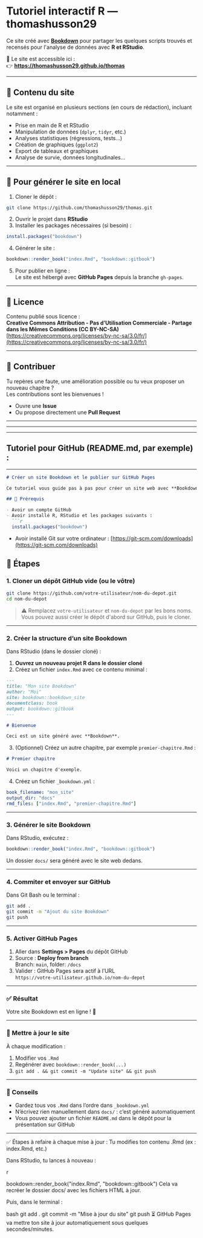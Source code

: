 # Tutoriel interactif R — thomashusson29

Ce site créé avec **[Bookdown](https://bookdown.org/)** pour partager les quelques scripts trouvés et recensés pour l'analyse de données avec **R et RStudio**.  

📍 Le site est accessible ici :  
👉 **https://thomashusson29.github.io/thomas**

---

## 🔎 Contenu du site

Le site est organisé en plusieurs sections (en cours de rédaction), incluant notamment :

- Prise en main de R et RStudio
- Manipulation de données (`dplyr`, `tidyr`, etc.)
- Analyses statistiques (régressions, tests...)
- Création de graphiques (`ggplot2`)
- Export de tableaux et graphiques
- Analyse de survie, données longitudinales...

---

## 🚀 Pour générer le site en local

1. Cloner le dépôt :

```bash
git clone https://github.com/thomashusson29/thomas.git
```

2. Ouvrir le projet dans **RStudio**
3. Installer les packages nécessaires (si besoin) :

```r
install.packages("bookdown")
```

4. Générer le site :

```r
bookdown::render_book("index.Rmd", "bookdown::gitbook")
```

5. Pour publier en ligne :  
Le site est hébergé avec **GitHub Pages** depuis la branche `gh-pages`.

---

## 🧾 Licence

Contenu publié sous licence :  
**Creative Commons Attribution - Pas d’Utilisation Commerciale - Partage dans les Mêmes Conditions (CC BY-NC-SA)**  
[https://creativecommons.org/licenses/by-nc-sa/3.0/fr/](https://creativecommons.org/licenses/by-nc-sa/3.0/fr/)

---

## 🤝 Contribuer

Tu repères une faute, une amélioration possible ou tu veux proposer un nouveau chapitre ?  
Les contributions sont les bienvenues !

- Ouvre une **Issue**
- Ou propose directement une **Pull Request**

---
---
---









## Tutoriel pour GitHub (README.md, par exemple) :

---

```markdown
# Créer un site Bookdown et le publier sur GitHub Pages

Ce tutoriel vous guide pas à pas pour créer un site web avec **Bookdown** et le publier gratuitement avec **GitHub Pages**.

## 🧰 Prérequis

- Avoir un compte GitHub
- Avoir installé R, RStudio et les packages suivants :
  ```r
  install.packages("bookdown")
  ```

- Avoir installé Git sur votre ordinateur : [https://git-scm.com/downloads](https://git-scm.com/downloads)

## 🧱 Étapes

### 1. Cloner un dépôt GitHub vide (ou le vôtre)

```bash
git clone https://github.com/votre-utilisateur/nom-du-depot.git
cd nom-du-depot
```

> ⚠️ Remplacez `votre-utilisateur` et `nom-du-depot` par les bons noms.  
> Vous pouvez aussi créer le dépôt d'abord sur GitHub, puis le cloner.

---

### 2. Créer la structure d’un site Bookdown

Dans RStudio (dans le dossier cloné) :

1. **Ouvrez un nouveau projet R dans le dossier cloné**
2. Créez un fichier `index.Rmd` avec ce contenu minimal :

```markdown
---
title: "Mon site Bookdown"
author: "Moi"
site: bookdown::bookdown_site
documentclass: book
output: bookdown::gitbook
---

# Bienvenue

Ceci est un site généré avec **Bookdown**.
```

3. (Optionnel) Créez un autre chapitre, par exemple `premier-chapitre.Rmd` :

```markdown
# Premier chapitre

Voici un chapitre d'exemple.
```

4. Créez un fichier `_bookdown.yml` :

```yaml
book_filename: "mon_site"
output_dir: "docs"
rmd_files: ["index.Rmd", "premier-chapitre.Rmd"]
```

---

### 3. Générer le site Bookdown

Dans RStudio, exécutez :

```r
bookdown::render_book("index.Rmd", "bookdown::gitbook")
```

Un dossier `docs/` sera généré avec le site web dedans.

---

### 4. Commiter et envoyer sur GitHub

Dans Git Bash ou le terminal :

```bash
git add .
git commit -m "Ajout du site Bookdown"
git push
```

---

### 5. Activer GitHub Pages

1. Aller dans **Settings > Pages** du dépôt GitHub
2. Source : **Deploy from branch**  
   Branch: `main`, folder: `/docs`
3. Valider : GitHub Pages sera actif à l’URL  
   `https://votre-utilisateur.github.io/nom-du-depot`

---

### ✅ Résultat

Votre site Bookdown est en ligne ! 🎉

---

### 🔁 Mettre à jour le site

À chaque modification :

1. Modifier vos `.Rmd`
2. Regénérer avec `bookdown::render_book(...)`
3. `git add . && git commit -m "Update site" && git push`

---

### 📌 Conseils

- Gardez tous vos `.Rmd` dans l’ordre dans `_bookdown.yml`
- N’écrivez rien manuellement dans `docs/` : c’est généré automatiquement
- Vous pouvez ajouter un fichier `README.md` dans le dépôt pour la présentation sur GitHub

---



✅ Étapes à refaire à chaque mise à jour :
Tu modifies ton contenu .Rmd (ex : index.Rmd, etc.)

Dans RStudio, tu lances à nouveau :

r

bookdown::render_book("index.Rmd", "bookdown::gitbook")
Cela va recréer le dossier docs/ avec les fichiers HTML à jour.

Puis, dans le terminal :

bash
git add .
git commit -m "Mise à jour du site"
git push
⏳ GitHub Pages va mettre ton site à jour automatiquement sous quelques secondes/minutes.

